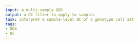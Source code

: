 ```yaml
---
input: a multi-sample GDS
output: a QC filter to apply to samples
task: interpret a sample-level QC of a genotype call set
tags:
- GDS
- QC
---
```

